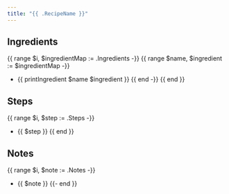 ```yaml
---
title: "{{ .RecipeName }}"
---
```


## Ingredients
{{ range $i, $ingredientMap := .Ingredients -}}
{{ range $name, $ingredient := $ingredientMap -}}
* {{ printIngredient $name $ingredient }}
{{ end -}}
{{ end }}
## Steps
{{ range $i, $step := .Steps -}}
* {{ $step }}
{{ end }}
## Notes
{{ range $i, $note := .Notes -}}
* {{ $note }}
{{- end }}
